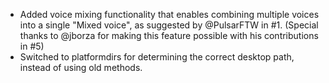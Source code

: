 - Added voice mixing functionality that enables combining multiple voices into a single "Mixed voice", as suggested by @PulsarFTW in #1. (Special thanks to @jborza for making this feature possible with his contributions in #5)
- Switched to platformdirs for determining the correct desktop path, instead of using old methods.